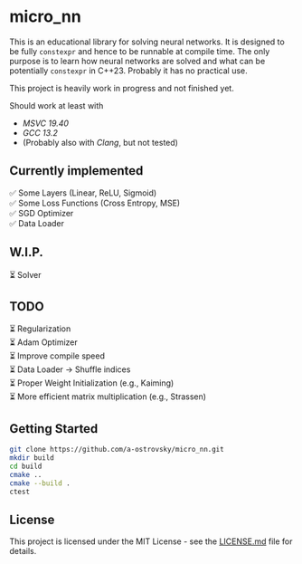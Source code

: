 # micro_nn

This is an educational library for solving neural networks. It is designed to be fully `constexpr` and hence to be runnable at compile time. The only purpose is to learn how neural networks are solved and what can be potentially `constexpr` in C++23. Probably it has no practical use.

This project is heavily work in progress and not finished yet.

Should work at least with
- *MSVC 19.40*
- *GCC 13.2*
- (Probably also with *Clang*, but not tested)

## Currently implemented

✅ Some Layers (Linear, ReLU, Sigmoid)<br/>
✅ Some Loss Functions (Cross Entropy, MSE)<br/>
✅ SGD Optimizer<br/>
✅ Data Loader<br/>

## W.I.P.

⏳ Solver<br/>

## TODO
⏳ Regularization<br/>
⏳ Adam Optimizer<br/>
⏳ Improve compile speed <br/>
⏳ Data Loader -> Shuffle indices<br/>
⏳ Proper Weight Initialization (e.g., Kaiming)<br/>
⏳ More efficient matrix multiplication (e.g., Strassen)<br/>

## Getting Started
```bash
git clone https://github.com/a-ostrovsky/micro_nn.git
mkdir build
cd build 
cmake ..
cmake --build .
ctest
```

## License
This project is licensed under the MIT License - see the [LICENSE.md](LICENSE.md) file for details.
